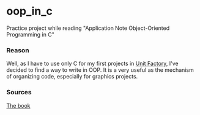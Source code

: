 # oop_in_c

Practice project while reading "Application Note Object-Oriented Programming in C"

### Reason

Well, as I have to use only C for my first projects in [Unit Factory], I've decided
to find a way to write in OOP. It is a very useful as the mechanism of organizing
code, especially for graphics projects.

### Sources

[The book][AN_OOP_in_C]

[UNIT Factory]: https://unit.ua/en/
[AN_OOP_in_C]: https://www.state-machine.com/doc/AN_OOP_in_C.pdf